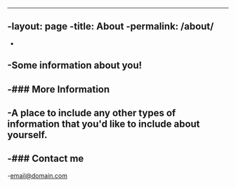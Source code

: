 ----
 -layout: page
 -title: About
 -permalink: /about/
 ----
 -
 -Some information about you!
 -
 -### More Information
 -
 -A place to include any other types of information that you'd like to include about yourself.
 -
 -### Contact me
 -
 -[email@domain.com](mailto:email@domain.com)